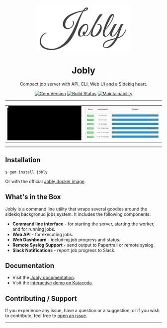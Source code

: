 <div align='center'>

<img src='/assets/logo.svg' width=300>

Jobly
==================================================

Compact job server with API, CLI, Web UI and a Sidekiq heart.

[![Gem Version](https://badge.fury.io/rb/jobly.svg)](https://badge.fury.io/rb/jobly)
[![Build Status](https://github.com/DannyBen/jobly/workflows/Test/badge.svg)](https://github.com/DannyBen/jobly/actions?query=workflow%3ATest)
[![Maintainability](https://api.codeclimate.com/v1/badges/b3932ebd153d831583e2/maintainability)](https://codeclimate.com/github/DannyBen/jobly/maintainability)

</div>

---

<table><tr>
  <td width='50%'><a target='_screenshot' href='/assets/terminal.gif'><img src='/assets/terminal.gif'/></a></td>
  <td width='50%'><a target='_screenshot' href='/assets/screen.gif'><img src='/assets/screen.gif'/></a></td>
</tr></table>

---

Installation
--------------------------------------------------

    $ gem install jobly

Or with the official [Jobly docker image][docker].


What's in the Box
--------------------------------------------------

Jobly is a command line utility that wraps several goodies around the 
sidekiq backgronud jobs system. It includes the following components:

- **Command line interface** - for starting the server, starting the worker, 
  and for running jobs.
- **Web API** - for executing jobs.
- **Web Dashboard** - including job progress and status.
- **Remote Syslog Support** - send output to Papertrail or remote syslog.
- **Slack Notifications** - report job progress to Slack.


Documentation
--------------------------------------------------

- Visit the [Jobly documentation][docs].
- Visit the [interactive demo on Katacoda][katacoda].


Contributing / Support
--------------------------------------------------

If you experience any issue, have a question or a suggestion, or if you wish
to contribute, feel free to [open an issue][issues].

---

[docs]: https://jobly.dannyb.co
[docker]: https://github.com/dannyben/docker-jobly
[katacoda]: https://www.katacoda.com/dannyb/scenarios/jobly
[issues]: https://github.com/DannyBen/jobly/issues
